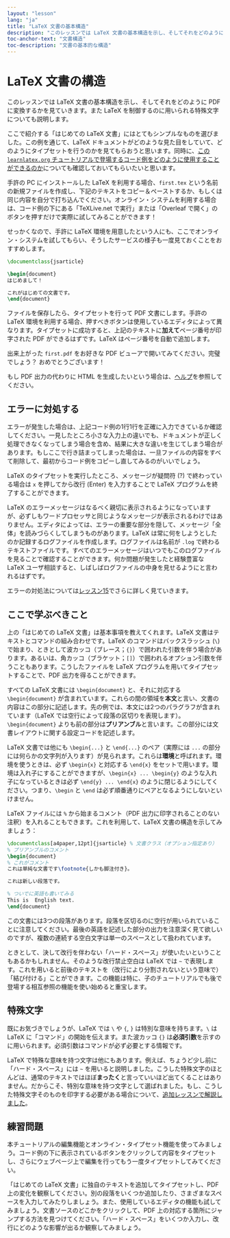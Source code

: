 ```yaml
---
layout: "lesson"
lang: "ja"
title: "LaTeX 文書の基本構造"
description: "このレッスンでは LaTeX 文書の基本構造を示し、そしてそれをどのように PDF に変換するかを見ていきます。また LaTeX を制御するのに用いられる特殊文字についても説明します。"
toc-anchor-text: "文書構造"
toc-description: "文書の基本的な構造"
---
```


# LaTeX 文書の構造

<span class="summary">このレッスンでは LaTeX 文書の基本構造を示し、そしてそれをどのように PDF に変換するかを見ていきます。また LaTeX を制御するのに用いられる特殊文字についても説明します。</span>

ここで紹介する「はじめての LaTeX 文書」にはとてもシンプルなものを選びました。この例を通じて、LaTeX ドキュメントがどのような見た目をしていて、どのようにタイプセットを行うのかを見てもらおうと思います。同時に、[この `learnlatex.org` チュートリアルで登場するコード例をどのように使用することができるのか](help)についても確認しておいてもらいたいと思います。

手許の PC にインストールした LaTeX を利用する場合、`first.tex` という名前の新規ファイルを作成し、下記のテキストをコピー＆ペーストするか、もしくは同じ内容を自分で打ち込んでください。オンライン・システムを利用する場合は、コード例の下にある「TeXLive.net で実行」または「Overleaf で開く」のボタンを押すだけで実際に試してみることができます！

<p class="hint">せっかくなので、手許に LaTeX 環境を用意したという人にも、ここでオンライン・システムを試してもらい、そうしたサービスの様子も一度見ておくことをおすすめします。</p>

```latex
\documentclass{jsarticle}

\begin{document}
はじめまして！

これがはじめての文書です。
\end{document}
```

ファイルを保存したら、タイプセットを行って PDF 文書にします。手許の LaTeX 環境を利用する場合、押すべきボタンは使用しているエディタによって異なります。タイプセットに成功すると、上記のテキストに**加えて**ページ番号が印字された PDF ができるはずです。LaTeX はページ番号を自動で追加します。

出来上がった `first.pdf` をお好きな PDF ビューアで開いてみてください。完璧でしょう？ おめでとうございます！

もし PDF 出力の代わりに HTML を生成したいという場合は、[ヘルプ](./help)を参照してください。

## エラーに対処する

エラーが発生した場合は、上記コード例の1行1行を正確に入力できているか確認してください。一見したところ小さな入力上の違いでも、ドキュメントが正しく処理できなくなってしまう場合を含め、結果に大きな違いを生じてしまう場合があります。もしここで行き詰まってしまった場合は、一旦ファイルの内容をすべて削除して、最初からコード例をコピーし直してみるのがいいでしょう。

LaTeX のタイプセットを実行したところ、メッセージが疑問符 (?) で終わっている場合は `x` を押してから改行 (Enter) を入力することで LaTeX プログラムを終了することができます。

LaTeX のエラーメッセージはなるべく親切に表示されるようになっていますが、必ずしもワードプロセッサと同じようなメッセージが表示されるわけではありません。エディタによっては、エラーの重要な部分を隠して、メッセージ「全体」を読みづらくしてしまうものがあります。LaTeX は常に何をしようとしたのか記録するログファイルを作成します。ログファイルは名前が `.log` で終わるテキストファイルです。すべてのエラーメッセージはいつでもこのログファイルを見ることで確認することができます。何か問題が発生したと経験豊富な LaTeX ユーザ相談すると、しばしばログファイルの中身を見せるようにと言われるはずです。

<p class="hint">エラーの対処法については<a href="./lesson-15">レッスン15</a>でさらに詳しく見ていきます。</p>

## ここで学ぶべきこと

上の「はじめての LaTeX 文書」は基本事項を教えてくれます。LaTeX 文書はテキストとコマンドの組み合わせです。LaTeX のコマンドはバックスラッシュ (``\``) で始まり、ときとして波カッコ（ブレース；`{}`）で囲われた引数を伴う場合があります。あるいは、角カッコ（ブラケット；`[]`）で囲われるオプション引数を伴うこともあります。こうしたファイルを LaTeX プログラムを用いてタイプセットすることで、PDF 出力を得ることができます。

すべての LaTeX 文書には `\begin{document}` と、それに対応する `\begin{document}` が含まれています。これらの間の領域を**本文**と言い、文書の内容はこの部分に記述します。先の例では、本文には2つのパラグラフが含まれています（LaTeX では空行によって段落の区切りを表現します）。`\begin{document}` よりも前の部分は**プリアンブル**と言います。この部分には文書レイアウトに関する設定コードを記述します。

LaTeX 文書では他にも `\begin{...}` と `\end{...}` のペア（実際には `...` の部分には何らかの文字列が入ります）が見られます。これらは**環境**と呼ばれます。環境を使うときは、必ず `\begin{x}` と対応する `\end{x}` をセットで用います。環境は入れ子にすることができますが、`\begin{x} ... \begin{y}` のような入れ子になっているときは必ず `\end{y} ... \end{x}` のように閉じるようにしてください。つまり、`\begin` と `\end` は必ず順番通りにペアとなるようにしないといけません。

LaTeX ファイルには `%` から始まるコメント（PDF 出力に印字されることのない注釈）を入れることもできます。これを利用して、LaTeX 文書の構造を示してみましょう：

```latex
\documentclass[a4paper,12pt]{jsarticle} % 文書クラス（オプション指定あり）
% プリアンブルのコメント
\begin{document}
% これがコメント
これは単純な文書です\footnote{しかも脚注付き}。

これは新しい段落です。

% ついでに英語も書いてみる
This is  English text.
\end{document}
```

この文書には3つの段落があります。段落を区切るのに空行が用いられていることに注意してください。最後の英語を記述した部分の出力を注意深く見て欲しいのですが、複数の連続する空白文字は単一のスペースとして扱われています。

ときとして、決して改行を伴わない「ハード・スペース」が使いたいということもあるかもしれません。そのような改行禁止空白は LaTeX では `~` で表現します。これを用いると前後のテキストを（改行により分割されないという意味で）「結び付ける」ことができます。この機能は特に、子のチュートリアルでも後で登場する相互参照の機能を使い始めると重宝します。

## 特殊文字

既にお気づきでしょうが、LaTeX では ``\`` や `{`, `}` は特別な意味を持ちます。``\`` は LaTeX に「コマンド」の開始を伝えます。また波カッコ `{}` は**必須引数**を示すのに用いられます。必須引数はコマンドが必ず必要とする情報です。

LaTeX で特殊な意味を持つ文字は他にもあります。例えば、ちょうど少し前に「ハード・スペース」には `~` を用いると説明しました。こうした特殊文字のほとんどは、通常のテキストではほぼ**まったく**と言っていいほど出てくることはありません。だからこそ、特別な意味を持つ文字として選ばれました。もし、こうした特殊文字そのものを印字する必要がある場合について、[追加レッスンで解説しました](more-03)。

## 練習問題

本チュートリアルの編集機能とオンライン・タイプセット機能を使ってみましょう。コード例の下に表示されているボタンをクリックして内容をタイプセットし、さらにウェブページ上で編集を行ってもう一度タイプセットしてみてください。

「はじめての LaTeX 文書」に独自のテキストを追加してタイプセットし、PDF 上の変化を観察してください。別の段落をいくつか追加したり、さまざまなスペースを入力してみたりしましょう。また、使用しているエディタの機能も試してみましょう。文書ソースのどこかをクリックして、PDF 上の対応する箇所にジャンプする方法を見つけてください。「ハード・スペース」をいくつか入力し、改行にどのような影響が出るか観察してみましょう。
